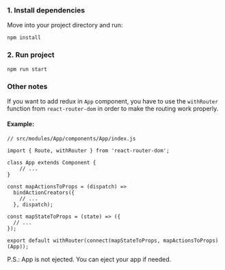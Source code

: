 
### 1. Install dependencies
Move into your project directory and run:
```
npm install
```


### 2. Run project
```
npm run start
```


### Other notes
If you want to add redux in `App` component, you have to use the `withRouter` function from `react-router-dom` in order to make the routing work properly.

#### Example:
```
// src/modules/App/components/App/index.js

import { Route, withRouter } from 'react-router-dom';

class App extends Component {
    // ...
}

const mapActionsToProps = (dispatch) =>
  bindActionCreators({
    // ...
  }, dispatch);

const mapStateToProps = (state) => ({
  // ...
});

export default withRouter(connect(mapStateToProps, mapActionsToProps)(App));
```

P.S.: App is not ejected. You can eject your app if needed.
